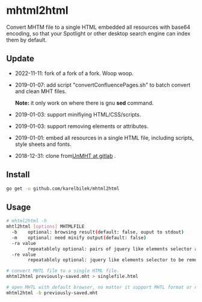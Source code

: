 # mhtml2html

Convert MHTM file to a single HTML embedded all resources with base64 encoding, so that your Spotlight or other desktop search engine can index them by default.

## Update
 
- 2022-11-11: fork of a fork of a fork. Woop woop.

- 2019-01-07: add script "convertConfluencePages.sh" to batch convert and clean MHT files.

  **Note:** it only work on where there is gnu **sed** command.

- 2019-01-03: support minifiying HTML/CSS/scripts. 

- 2019-01-03: support removing elements or attributes.

- 2019-01-01: embed all resources in a single HTML file, including scripts, style sheets and fonts.

- 2018-12-31: clone from[UnMHT at gitlab](https://gitlab.com/opennota/unmht) .

## Install

``` BASH
go get -u github.com/karelbilek/mhtml2html
```

## Usage

``` BASH
# mhtml2html -h
mhtl2html [options] MHTMLFILE
  -b	optional: browsing result(default: false, ouput to stdout)
  -m	optional: need minify output(default: false)
  -ra value
    	repeatablely optional: pairs of jquery like elements selector and attribute to be removed
  -re value
    	repeatablely optional: jquery like elements selector to be removed

# convert MHTL file to a single HTML file.
mhtml2html previously-saved.mht > singlefile.html

# open MHTL with default browser, no matter it support MHTL format or not.
mhtml2html -b previously-saved.mht 
```

